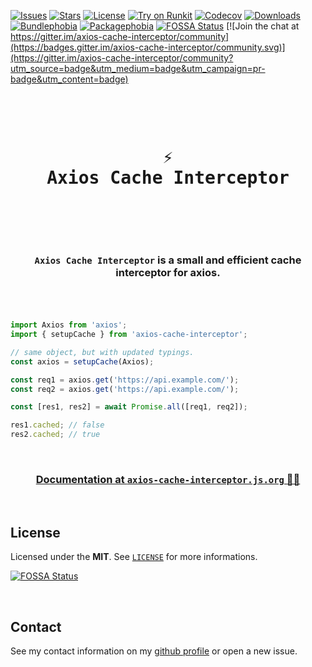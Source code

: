 [![Issues](https://img.shields.io/github/issues/arthurfiorette/axios-cache-interceptor?logo=github&label=Issues)](https://github.com/arthurfiorette/axios-cache-interceptor/issues)
[![Stars](https://img.shields.io/github/stars/arthurfiorette/axios-cache-interceptor?logo=github&label=Stars)](https://github.com/arthurfiorette/axios-cache-interceptor/stargazers)
[![License](https://img.shields.io/github/license/arthurfiorette/axios-cache-interceptor?logo=githu&label=License)](https://github.com/arthurfiorette/axios-cache-interceptor/blob/main/LICENSE)
[![Try on Runkit](https://img.shields.io/badge/try%20on-RunKit-brightgreen?logo=runkit&logoColor=e83e8c)](https://npm.runkit.com/axios-cache-interceptor)
[![Codecov](https://codecov.io/gh/arthurfiorette/axios-cache-interceptor/branch/main/graph/badge.svg?token=ML0KGCU0VM)](https://codecov.io/gh/arthurfiorette/axios-cache-interceptor)
[![Downloads](https://img.shields.io/npm/dw/axios-cache-interceptor?style=flat)](https://www.npmjs.com/package/axios-cache-interceptor)
[![Bundlephobia](https://img.shields.io/bundlephobia/minzip/axios-cache-interceptor/latest?style=flat)](https://bundlephobia.com/package/axios-cache-interceptor@latest)
[![Packagephobia](https://packagephobia.com/badge?p=axios-cache-interceptor@latest)](https://packagephobia.com/result?p=axios-cache-interceptor@latest)
[![FOSSA Status](https://app.fossa.com/api/projects/git%2Bgithub.com%2Farthurfiorette%2Faxios-cache-interceptor.svg?type=shield)](https://app.fossa.com/projects/git%2Bgithub.com%2Farthurfiorette%2Faxios-cache-interceptor?ref=badge_shield)
[![Join the chat at https://gitter.im/axios-cache-interceptor/community](https://badges.gitter.im/axios-cache-interceptor/community.svg)](https://gitter.im/axios-cache-interceptor/community?utm_source=badge&utm_medium=badge&utm_campaign=pr-badge&utm_content=badge)

<br />

<div align="center">
  <pre>
  <h1>⚡
Axios Cache Interceptor</h1>
  </pre>
  <br />
</div>

<h3 align="center">
  <code>Axios Cache Interceptor</code> is a small and efficient cache interceptor for axios.
  <br />
  <br />
</h3>

<br />

```ts
import Axios from 'axios';
import { setupCache } from 'axios-cache-interceptor';

// same object, but with updated typings.
const axios = setupCache(Axios);

const req1 = axios.get('https://api.example.com/');
const req2 = axios.get('https://api.example.com/');

const [res1, res2] = await Promise.all([req1, req2]);

res1.cached; // false
res2.cached; // true
```

<br />

<h3 align=center>
  <a href="https://axios-cache-interceptor.js.org/" target="_blank">Documentation at <code>axios-cache-interceptor.js.org</code> 🎉🎉</a>
</h3>

<br />

## License

Licensed under the **MIT**. See [`LICENSE`](LICENSE) for more informations.

[![FOSSA Status](https://app.fossa.com/api/projects/git%2Bgithub.com%2Farthurfiorette%2Faxios-cache-interceptor.svg?type=small)](https://app.fossa.com/projects/git%2Bgithub.com%2Farthurfiorette%2Faxios-cache-interceptor?ref=badge_small)

<br />

## Contact

See my contact information on my [github profile](https://github.com/arthurfiorette) or
open a new issue.

<br />
